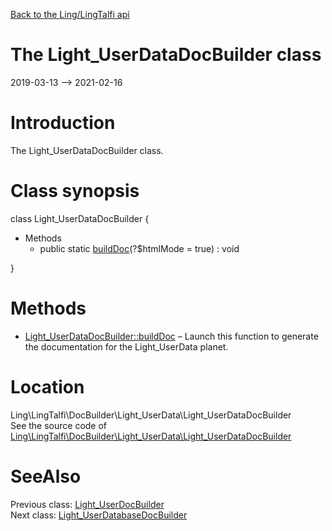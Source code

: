[Back to the Ling/LingTalfi api](https://github.com/lingtalfi/LingTalfi/blob/master/doc/api/Ling/LingTalfi.md)



The Light_UserDataDocBuilder class
================
2019-03-13 --> 2021-02-16






Introduction
============

The Light_UserDataDocBuilder class.



Class synopsis
==============


class <span class="pl-k">Light_UserDataDocBuilder</span>  {

- Methods
    - public static [buildDoc](https://github.com/lingtalfi/LingTalfi/blob/master/doc/api/Ling/LingTalfi/DocBuilder/Light_UserData/Light_UserDataDocBuilder/buildDoc.md)(?$htmlMode = true) : void

}






Methods
==============

- [Light_UserDataDocBuilder::buildDoc](https://github.com/lingtalfi/LingTalfi/blob/master/doc/api/Ling/LingTalfi/DocBuilder/Light_UserData/Light_UserDataDocBuilder/buildDoc.md) &ndash; Launch this function to generate the documentation for the Light_UserData planet.





Location
=============
Ling\LingTalfi\DocBuilder\Light_UserData\Light_UserDataDocBuilder<br>
See the source code of [Ling\LingTalfi\DocBuilder\Light_UserData\Light_UserDataDocBuilder](https://github.com/lingtalfi/LingTalfi/blob/master/DocBuilder/Light_UserData/Light_UserDataDocBuilder.php)



SeeAlso
==============
Previous class: [Light_UserDocBuilder](https://github.com/lingtalfi/LingTalfi/blob/master/doc/api/Ling/LingTalfi/DocBuilder/Light_User/Light_UserDocBuilder.md)<br>Next class: [Light_UserDatabaseDocBuilder](https://github.com/lingtalfi/LingTalfi/blob/master/doc/api/Ling/LingTalfi/DocBuilder/Light_UserDatabase/Light_UserDatabaseDocBuilder.md)<br>
